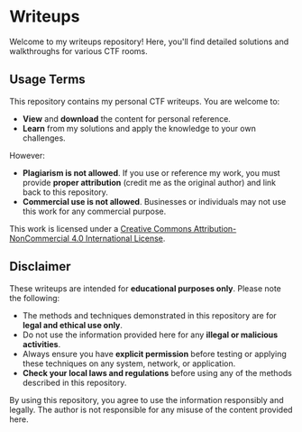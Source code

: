 # Writeups
Welcome to my writeups repository! Here, you'll find detailed solutions and walkthroughs for various CTF rooms.

## Usage Terms
This repository contains my personal CTF writeups. You are welcome to:
- **View** and **download** the content for personal reference.
- **Learn** from my solutions and apply the knowledge to your own challenges.

However:
- **Plagiarism is not allowed**. If you use or reference my work, you must provide **proper attribution** (credit me as the original author) and link back to this repository.
- **Commercial use is not allowed**. Businesses or individuals may not use this work for any commercial purpose.

This work is licensed under a [Creative Commons Attribution-NonCommercial 4.0 International License](LICENSE).

## Disclaimer
These writeups are intended for **educational purposes only**. Please note the following:
- The methods and techniques demonstrated in this repository are for **legal and ethical use only**.
- Do not use the information provided here for any **illegal or malicious activities**.
- Always ensure you have **explicit permission** before testing or applying these techniques on any system, network, or application.
- **Check your local laws and regulations** before using any of the methods described in this repository.

By using this repository, you agree to use the information responsibly and legally. The author is not responsible for any misuse of the content provided here.

